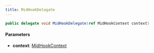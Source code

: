```yaml
---
title: MidHookDelegate
---
```


```csharp
public delegate void MidHookDelegate(ref MidHookContext context)
```

#### Parameters

- **context**: [MidHookContext](/docs/api/shared/memory/midhookcontext)

